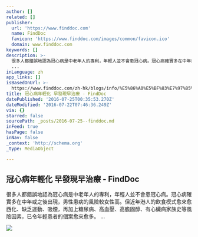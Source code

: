 ```yaml
---
author: []
related: []
publisher:
  url: 'https://www.finddoc.com'
  name: FindDoc
  favicon: 'https://www.finddoc.com/images/common/favicon.ico'
  domain: www.finddoc.com
keywords: []
description: >-
  很多人都錯誤地認為冠心病是中老年人的專利，年輕人並不會患冠心病。冠心病確實多在中年或之後出現，男性患病的風險較女性高。但近年港人的飲食模式愈來愈西化、缺乏運動、吸煙，再加上糖尿病、高血壓、高膽固醇、有心臟病家族史等風險因素，已令年輕患者的個案愈來愈多。
  ...
inLanguage: zh
app_links: []
isBasedOnUrl: >-
  https://www.finddoc.com/zh-hk/blogs/info/%E5%86%A0%E5%BF%83%E7%97%85%E5%B9%B4%E8%BC%95%E5%8C%96---%E6%97%A9%E7%99%BC%E7%8F%BE%E6%97%A9%E6%B2%BB%E7%99%82-25
title: 冠心病年輕化 早發現早治療 - FindDoc
datePublished: '2016-07-25T00:35:53.270Z'
dateModified: '2016-07-22T07:46:36.249Z'
via: {}
starred: false
sourcePath: _posts/2016-07-25--finddoc.md
inFeed: true
hasPage: false
inNav: false
_context: 'http://schema.org'
_type: MediaObject

---
```

<article style=""><h1>冠心病年輕化 早發現早治療 - FindDoc</h1><p>很多人都錯誤地認為冠心病是中老年人的專利，年輕人並不會患冠心病。冠心病確實多在中年或之後出現，男性患病的風險較女性高。但近年港人的飲食模式愈來愈西化、缺乏運動、吸煙，再加上糖尿病、高血壓、高膽固醇、有心臟病家族史等風險因素，已令年輕患者的個案愈來愈多。 ...</p><img src="https://d1jffk94vhkkn9.cloudfront.net/uploads/images/blogs/25/img_1_zh-hk_1469095368.jpg" /></article>